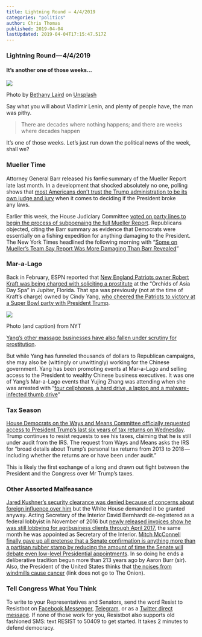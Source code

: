 ```yaml
---
title: Lightning Round — 4/4/2019
categories: "politics"
author: Chris Thomas
published: 2019-04-04
lastUpdated: 2019-04-04T17:15:47.517Z
---
```

### Lightning Round — 4/4/2019

#### It’s another one of those weeks…

![](https://cdn-images-1.medium.com/max/1024/0*QucHlp1iYqxqyweT)

Photo by [Bethany Laird](https://unsplash.com/@bethlaird?utm_source=medium&utm_medium=referral) on [Unsplash](https://unsplash.com?utm_source=medium&utm_medium=referral)

Say what you will about Vladimir Lenin, and plenty of people have, the man was pithy.

> There are decades where nothing happens; and there are weeks where decades happen

It’s one of those weeks. Let’s just run down the political news of the week, shall we?

### Mueller Time

Attorney General Barr released his f̵a̵n̵f̵i̵c̵ summary of the Mueller Report late last month. In a development that shocked absolutely no one, polling shows that [most Americans don’t trust the Trump administration to be its own judge and jury](https://www.npr.org/2019/03/29/708170822/poll-finds-overwhelming-majority-of-americans-want-full-mueller-report-to-be-rel) when it comes to deciding if the President broke any laws.

Earlier this week, the House Judiciary Committee [voted on party lines to begin the process of subpoenaing the full Mueller Report](https://www.nbcnews.com/politics/congress/house-judiciary-prepares-subpoena-full-mueller-report-n990406). Republicans objected, citing the Barr summary as evidence that Democrats were essentially on a fishing expedition for anything damaging to the President. The New York Times headlined the following morning with “[Some on Mueller’s Team Say Report Was More Damaging Than Barr Revealed](https://www.nytimes.com/2019/04/03/us/politics/william-barr-mueller-report.html)”

### Mar-a-Lago

Back in February, ESPN reported that [New England Patriots owner Robert Kraft was being charged with soliciting a prostitute](http://www.espn.com/nfl/story/_/id/26055197/patriots-owner-robert-kraft-facing-charges-solicitation-prostitution) at the “Orchids of Asia Day Spa” in Jupiter, Florida. That spa was previously (not at the time of Kraft’s charge) owned by Cindy Yang, [who cheered the Patriots to victory at a Super Bowl party with President Trump](https://www.miamiherald.com/news/politics-government/article227186429.html).

![](https://cdn-images-1.medium.com/max/455/0*kSTTYvM3b7MGyfc8)

Photo (and caption) from NYT

[Yang’s other massage businesses have also fallen under scrutiny for prostitution](https://www.miamiherald.com/news/politics-government/article227358809.html).

But while Yang has funneled thousands of dollars to Republican campaigns, she may also be (wittingly or unwittingly) working for the Chinese government. Yang has been promoting events at Mar-a-Lago and selling access to the President to wealthy Chinese business executives. It was one of Yang’s Mar-a-Lago events that Yujing Zhang was attending when she was arrested with “[four cellphones, a hard drive, a laptop and a malware-infected thumb drive](https://www.nytimes.com/2019/04/03/us/politics/mar-a-lago-chinese-malware.html)”

### Tax Season

[House Democrats on the Ways and Means Committee officially requested access to President Trump’s last six years of tax returns on Wednesday](https://www.washingtonpost.com/business/economy/house-democrats-seek-six-years-of-trumps-personal-and-business-tax-returns/2019/04/03/7a864eda-565d-11e9-8ef3-fbd41a2ce4d5_story.html). Trump continues to resist requests to see his taxes, claiming that he is still under audit from the IRS. The request from Ways and Means asks the IRS for “broad details about Trump’s personal tax returns from 2013 to 2018 — including whether the returns are or have been under audit.”

This is likely the first exchange of a long and drawn out fight between the President and the Congress over Mr Trump’s taxes.

### Other Assorted Malfeasance

[Jared Kushner’s security clearance was denied because of concerns about foreign influence over him](https://www.washingtonpost.com/politics/jared-kushner-identified-as-senior-white-house-official-whose-security-clearance-was-denied-by-career-officials/2019/04/03/fefa8dbe-5623-11e9-814f-e2f46684196e_story.html) but the White House demanded it be granted anyway. Acting Secretary of the Interior David Bernhardt de-registered as a federal lobbyist in November of 2016 but [newly released invoices show he was still lobbying for agribusiness clients through April 2017](https://www.nytimes.com/2019/04/04/climate/david-bernhardt-interior-lobbying.html), the same month he was appointed as Secretary of the Interior. [Mitch McConnell finally gave up all pretense that a Senate confirmation is anything more than a partisan rubber stamp by reducing the amount of time the Senate will debate even low-level Presidential appointments](https://www.washingtonpost.com/opinions/mitch-mcconnell-undid-213-years-of-senate-history-in-33-minutes/2019/04/03/58b3eaca-565c-11e9-9136-f8e636f1f6df_story.html?utm_term=.18b9c0c14e32). In so doing he ends a deliberative tradition begun more than 213 years ago by Aaron Burr (sir). Also, the President of the United States thinks that [the noises from windmills cause cancer](https://www.desmoinesregister.com/story/news/politics/2019/04/03/donald-trump-wind-turbines-chuck-grassley-iowa-idiotic/3356122002/) (link does not go to The Onion).

### Tell Congress What You Think

To write to your Representatives and Senators, send the word Resist to Resistbot on [Facebook Messenger](http://m.me/resistbot), [Telegram](http://t.me/resistbot), or as a [Twitter direct message](https://twitter.com/messages/compose?recipient_id=835740314006511618&text=resist). If none of those work for you, Resistbot also supports old fashioned SMS: text RESIST to 50409 to get started. It takes 2 minutes to defend democracy.